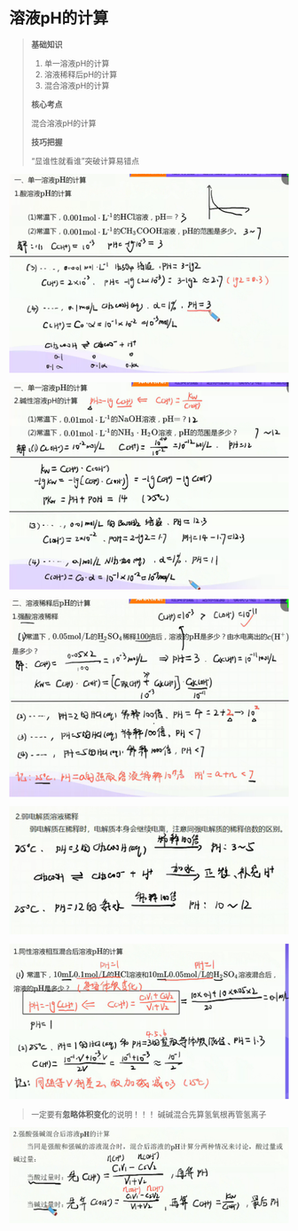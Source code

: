# 溶液pH的计算

> **基础知识**
>
> 1. 单一溶液pH的计算
> 2. 溶液稀释后pH的计算
> 3. 混合溶液pH的计算
>
> **核心考点**
>
> 混合溶液pH的计算
>
> **技巧把握**
>
> “显谁性就看谁”突破计算易错点

![01](image.png)

![02](image-1.png)

![03](image-2.png)

![04](image-3.png)

![05](image-4.png)
> 一定要有**忽略体积变化**的说明！！！
> 碱碱混合先算氢氧根再管氢离子

![07](image-5.png)

